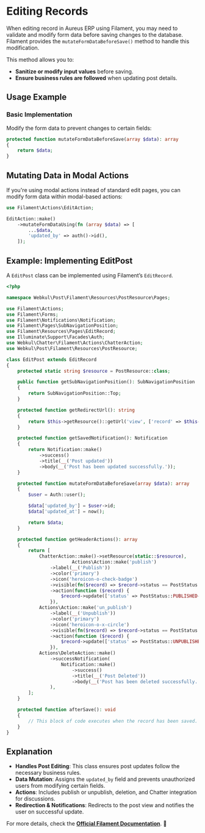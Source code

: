# **Editing Records**

When editing record in Aureus ERP using Filament, you may need to validate and modify form data before saving changes to the database. Filament provides the `mutateFormDataBeforeSave()` method to handle this modification.

This method allows you to:

- **Sanitize or modify input values** before saving.
- **Ensure business rules are followed** when updating post details.

## **Usage Example**

### **Basic Implementation**

Modify the form data to prevent changes to certain fields:

```php
protected function mutateFormDataBeforeSave(array $data): array
{
    return $data;
}
```

## **Mutating Data in Modal Actions**

If you're using modal actions instead of standard edit pages, you can modify form data within modal-based actions:

```php
use Filament\Actions\EditAction;

EditAction::make()
    ->mutateFormDataUsing(fn (array $data) => [
        ...$data,
        'updated_by' => auth()->id(),
    ]);
```

## **Example: Implementing EditPost**

A `EditPost` class can be implemented using Filament’s `EditRecord`.

```php
<?php

namespace Webkul\Post\Filament\Resources\PostResource\Pages;

use Filament\Actions;
use Filament\Forms;
use Filament\Notifications\Notification;
use Filament\Pages\SubNavigationPosition;
use Filament\Resources\Pages\EditRecord;
use Illuminate\Support\Facades\Auth;
use Webkul\Chatter\Filament\Actions\ChatterAction;
use Webkul\Post\Filament\Resources\PostResource;

class EditPost extends EditRecord
{
    protected static string $resource = PostResource::class;

    public function getSubNavigationPosition(): SubNavigationPosition
    {
        return SubNavigationPosition::Top;
    }

    protected function getRedirectUrl(): string
    {
        return $this->getResource()::getUrl('view', ['record' => $this->getRecord()]);
    }

    protected function getSavedNotification(): Notification
    {
        return Notification::make()
            ->success()
            ->title(__('Post updated'))
            ->body(__('Post has been updated successfully.'));
    }

    protected function mutateFormDataBeforeSave(array $data): array
    {
        $user = Auth::user();

        $data['updated_by'] = $user->id;
        $data['updated_at'] = now();

        return $data;
    }

    protected function getHeaderActions(): array
    {
        return [
            ChatterAction::make()->setResource(static::$resource),
                        Actions\Action::make('publish')
                ->label(__('Publish'))
                ->color('primary')
                ->icon('heroicon-o-check-badge')
                ->visible(fn($record) => $record->status == PostStatus::UNPUBLISHED->value)
                ->action(function ($record) {
                    $record->update(['status' => PostStatus::PUBLISHED->value])
                }),
            Actions\Action::make('un_publish')
                ->label(__('Unpublish'))
                ->color('primary')
                ->icon('heroicon-o-x-circle')
                ->visible(fn($record) => $record->status == PostStatus::PUBLISHED->value)
                ->action(function ($record) {
                    $record->update(['status' => PostStatus::UNPUBLISHED->value])
                }),
            Actions\DeleteAction::make()
                ->successNotification(
                    Notification::make()
                        ->success()
                        ->title(__('Post Deleted'))
                        ->body(__('Post has been deleted successfully.')),
                ),
        ];
    }

    protected function afterSave(): void
    {
        // This block of code executes when the record has been saved.
    }
}
```

## **Explanation**

- **Handles Post Editing**: This class ensures post updates follow the necessary business rules.
- **Data Mutation**: Assigns the `updated_by` field and prevents unauthorized users from modifying certain fields.
- **Actions**: Includes publish or unpublish, deletion, and Chatter integration for discussions.
- **Redirection & Notifications**: Redirects to the post view and notifies the user on successful update.

For more details, check the **[Official Filament Documentation](https://filamentphp.com/docs/3.x/panels/resources/editing-records)**. 🚀
